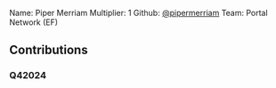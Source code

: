 Name: Piper Merriam
Multiplier: 1
Github: [@pipermerriam](https://github.com/pipermerriam)
Team: Portal Network (EF)

## Contributions
### Q42024

